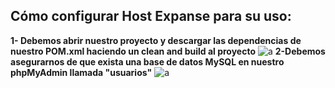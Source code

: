 ## Cómo configurar Host Expanse para su uso:
**1- Debemos abrir nuestro proyecto y descargar las dependencias de nuestro POM.xml haciendo un clean and build al proyecto**
![a](https://cdn.discordapp.com/attachments/696207974791643166/1172002459883937802/paso1.png?ex=655ebb59&is=654c4659&hm=a0986045a3dc46c507b24cd49ad9367eaeafc6e77cdfe12291364036e2bb0fbc&)
**2-Debemos asegurarnos de que exista una base de datos MySQL en nuestro phpMyAdmin llamada "usuarios"**
![a](https://cdn.discordapp.com/attachments/696207974791643166/1172005721768996936/paso2.png?ex=655ebe62&is=654c4962&hm=d5270d9f5dcb9db0fc1192dd6311a81964d15c3768bc0b8fab00b394e7be7ee7&)
